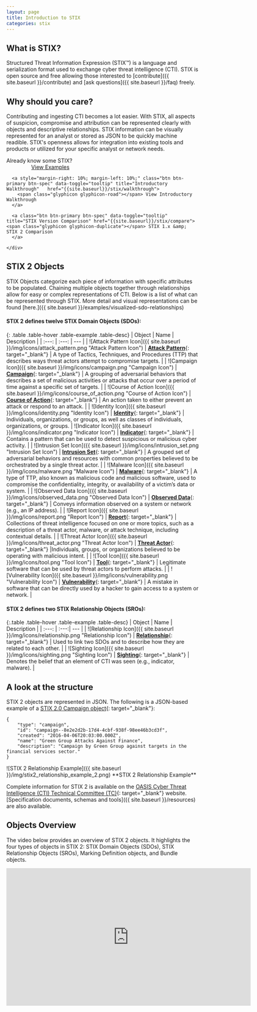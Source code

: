 ```yaml
---
layout: page
title: Introduction to STIX
categories: stix
---
```


## What is STIX?
Structured Threat Information Expression (STIX™) is a language and serialization format used to exchange cyber threat intelligence (CTI). STIX is open source and free allowing those interested to [contribute]({{ site.baseurl }}/contribute) and [ask questions]({{ site.baseurl }}/faq) freely.


## Why should you care?
Contributing and ingesting CTI becomes a lot easier. With STIX, all aspects of suspicion, compromise and attribution can be represented clearly with objects and descriptive relationships. STIX information can be visually represented for an analyst or stored as JSON to be quickly machine readible. STIX's openness allows for integration into existing tools and products or utilized for your specific analyst or network needs.

<div class="row">
  <div class="info-box pull-left med-info-box col-md-12 well">
    Already know some STIX?
    <div>
      <a style="padding: 6px 50px 6px 50px; margin-left: 3%;" class="btn btn-primary btn-spec" data-toggle="tooltip" title="Examples" href="{{site.baseurl}}/stix/examples">
        <span class="glyphicon glyphicon-education"></span> View Examples
      </a>

      <a style="margin-right: 10%; margin-left: 10%;" class="btn btn-primary btn-spec" data-toggle="tooltip" title="Introductory Walkthrough"   href="{{site.baseurl}}/stix/walkthrough">
        <span class="glyphicon glyphicon-road"></span> View Introductory Walkthrough
      </a>

      <a class="btn btn-primary btn-spec" data-toggle="tooltip" title="STIX Version Comparison" href="{{site.baseurl}}/stix/compare"><span class="glyphicon glyphicon-duplicate"></span> STIX 1.x &amp; STIX 2 Comparison
      </a>

    </div>
  </div>
</div>


## STIX 2 Objects
STIX Objects categorize each piece of information with specific attributes to be populated. Chaining multiple objects together through relationships allow for easy or complex representations of CTI. Below is a list of what can be represented through STIX. More detail and visual representations can be found [here.]({{ site.baseurl }}/examples/visualized-sdo-relationships)

#### STIX 2 defines twelve STIX Domain Objects (SDOs):

{: .table .table-hover .table-example .table-desc}
| Object | Name | Description |
| :---: | :---: | --- |
| ![Attack Pattern Icon]({{ site.baseurl }}/img/icons/attack_pattern.png "Attack Pattern Icon") | [**Attack Pattern**](https://docs.google.com/document/d/1IvkLxg_tCnICsatu2lyxKmWmh1gY2h8HUNssKIE-UIA/edit#heading=h.axjijf603msy){: target="_blank"} | A type of Tactics, Techniques, and Procedures (TTP) that describes ways threat actors attempt to compromise targets. |
| ![Campaign Icon]({{ site.baseurl }}/img/icons/campaign.png "Campaign Icon") | [**Campaign**](https://docs.google.com/document/d/1IvkLxg_tCnICsatu2lyxKmWmh1gY2h8HUNssKIE-UIA/edit#heading=h.pcpvfz4ik6d6){: target="_blank"} | A grouping of adversarial behaviors that describes a set of malicious activities or attacks that occur over a period of time against a specific set of targets. |
| ![Course of Action Icon]({{ site.baseurl }}/img/icons/course_of_action.png "Course of Action Icon") | [**Course of Action**](https://docs.google.com/document/d/1IvkLxg_tCnICsatu2lyxKmWmh1gY2h8HUNssKIE-UIA/edit#heading=h.a925mpw39txn){: target="_blank"} | An action taken to either prevent an attack or respond to an attack. |
| ![Identity Icon]({{ site.baseurl }}/img/icons/identity.png "Identity Icon") | [**Identity**](https://docs.google.com/document/d/1IvkLxg_tCnICsatu2lyxKmWmh1gY2h8HUNssKIE-UIA/edit#heading=h.wh296fiwpklp){: target="_blank"} | Individuals, organizations, or groups, as well as classes of individuals, organizations, or groups.
| ![Indicator Icon]({{ site.baseurl }}/img/icons/indicator.png "Indicator Icon") | [**Indicator**](https://docs.google.com/document/d/1IvkLxg_tCnICsatu2lyxKmWmh1gY2h8HUNssKIE-UIA/edit#heading=h.muftrcpnf89v){: target="_blank"} | Contains a pattern that can be used to detect suspicious or malicious cyber activity. |
| ![Intrusion Set Icon]({{ site.baseurl }}/img/icons/intrusion_set.png "Intrusion Set Icon") | [**Intrusion Set**](https://docs.google.com/document/d/1IvkLxg_tCnICsatu2lyxKmWmh1gY2h8HUNssKIE-UIA/edit#heading=h.5ol9xlbbnrdn){: target="_blank"} | A grouped set of adversarial behaviors and resources with common properties believed to be orchestrated by a single threat actor. |
| ![Malware Icon]({{ site.baseurl }}/img/icons/malware.png "Malware Icon") | [**Malware**](https://docs.google.com/document/d/1IvkLxg_tCnICsatu2lyxKmWmh1gY2h8HUNssKIE-UIA/edit#heading=h.s5l7katgbp09){: target="_blank"} | A type of TTP, also known as malicious code and malicious software, used to compromise the confidentiality, integrity, or availability of a victim’s data or system. |
| ![Observed Data Icon]({{ site.baseurl }}/img/icons/observed_data.png "Observed Data Icon") | [**Observed Data**](https://docs.google.com/document/d/1IvkLxg_tCnICsatu2lyxKmWmh1gY2h8HUNssKIE-UIA/edit#heading=h.p49j1fwoxldc){: target="_blank"} | Conveys information observed on a system or network (e.g., an IP address). |
| ![Report Icon]({{ site.baseurl }}/img/icons/report.png "Report Icon") | [**Report**](https://docs.google.com/document/d/1IvkLxg_tCnICsatu2lyxKmWmh1gY2h8HUNssKIE-UIA/edit#heading=h.n8bjzg1ysgdq){: target="_blank"} | Collections of threat intelligence focused on one or more topics, such as a description of a threat actor, malware, or attack technique, including contextual details. |
| ![Threat Actor Icon]({{ site.baseurl }}/img/icons/threat_actor.png "Threat Actor Icon") | [**Threat Actor**](https://docs.google.com/document/d/1IvkLxg_tCnICsatu2lyxKmWmh1gY2h8HUNssKIE-UIA/edit#heading=h.k017w16zutw){: target="_blank"} |Individuals, groups, or organizations believed to be operating with malicious intent. |
| ![Tool Icon]({{ site.baseurl }}/img/icons/tool.png "Tool Icon") | [**Tool**](https://docs.google.com/document/d/1IvkLxg_tCnICsatu2lyxKmWmh1gY2h8HUNssKIE-UIA/edit#heading=h.z4voa9ndw8v){: target="_blank"} | Legitimate software that can be used by threat actors to perform attacks. |
| ![Vulnerability Icon]({{ site.baseurl }}/img/icons/vulnerability.png "Vulnerability Icon") | [**Vulnerability**](https://docs.google.com/document/d/1IvkLxg_tCnICsatu2lyxKmWmh1gY2h8HUNssKIE-UIA/edit#heading=h.q5ytzmajn6re){: target="_blank"} | A mistake in software that can be directly used by a hacker to gain access to a system or network. |

#### STIX 2 defines two STIX Relationship Objects (SROs):

{:.table .table-hover .table-example .table-desc}
| Object | Name | Description |
| :---: | :---:| --- |
| ![Relationship Icon]({{ site.baseurl }}/img/icons/relationship.png "Relationship Icon") | [**Relationship**](https://docs.google.com/document/d/1IvkLxg_tCnICsatu2lyxKmWmh1gY2h8HUNssKIE-UIA/edit#heading=h.e2e1szrqfoan){: target="_blank"} | Used to link two SDOs and to describe how they are related to each other. |
| ![Sighting Icon]({{ site.baseurl }}/img/icons/sighting.png "Sighting Icon") | [**Sighting**](https://docs.google.com/document/d/1IvkLxg_tCnICsatu2lyxKmWmh1gY2h8HUNssKIE-UIA/edit#heading=h.a795guqsap3r){: target="_blank"} | Denotes the belief that an element of CTI was seen (e.g., indicator, malware). |


## A look at the structure

STIX 2 objects are represented in JSON. The following is a JSON-based example of a [STIX 2.0 Campaign object](https://docs.google.com/document/d/1IvkLxg_tCnICsatu2lyxKmWmh1gY2h8HUNssKIE-UIA/pub#h.pcpvfz4ik6d6){: target="_blank"}:

```
{  
    "type": "campaign",  
    "id": "campaign--8e2e2d2b-17d4-4cbf-938f-98ee46b3cd3f",  
    "created": "2016-04-06T20:03:00.000Z",  
    "name": "Green Group Attacks Against Finance",  
    "description": "Campaign by Green Group against targets in the financial services sector."  
}
```

<div class="pull-right text-center about-fig" markdown="span">
![STIX 2 Relationship Example]({{ site.baseurl }}/img/stix2_relationship_example_2.png)
**STIX 2 Relationship Example**
</div>

Complete information for STIX 2 is available on the [OASIS Cyber Threat Intelligence (CTI) Technical Committee (TC)](https://www.oasis-open.org/committees/tc_home.php?wg_abbrev=cti){: target="_blank"} website. [Specification documents, schemas and tools]({{ site.baseurl }}/resources) are also available.


Objects Overview
----------------

The video below provides an overview of STIX 2 objects. It highlights the four types of objects in STIX 2: STIX Domain Objects (SDOs), STIX Relationship Objects (SROs), Marking Definition objects, and Bundle objects.

<div class="video-wrapper">
    <div class="video-container">
        <iframe src="https://www.youtube.com/embed/iAnd3rApMcA?ecver=2" width="640" height="360" frameborder="0"></iframe>
    </div>
    <!-- /video --><br><br>
</div>
<!-- /video-wrapper -->
